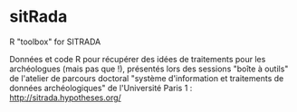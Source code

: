 # sitRada
R "toolbox" for SITRADA

Données et code R pour récupérer des idées de traitements pour les archéologues (mais pas que !), 
présentés lors des sessions "boîte à outils" de l'atelier de parcours doctoral "système d'information et traitements de données archéologiques"
de l'Université Paris 1 : http://sitrada.hypotheses.org/
